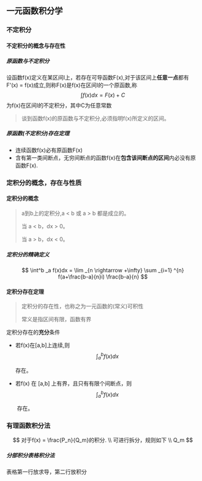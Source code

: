 ## 一元函数积分学

### 不定积分

#### 不定积分的概念与存在性

##### 原函数与不定积分

设函数f(x)定义在某区间I上，若存在可导函数F(x),对于该区间上<strong>任意一点</strong>都有F'(x) = f(x)成立,则称F(x)是f(x)在区间I的一个原函数,称
$$
\int f(x)dx = F(x) + C
$$
为f(x)在区间I的不定积分，其中C为任意常数

> 谈到函数f(x)的原函数与不定积分,必须指明f(x)所定义的区间。

##### 原函数(不定积分)存在定理

* 连续函数f(x)必有原函数F(x)
* 含有第一类间断点，无穷间断点的函数f(x)在<strong>包含该间断点的区间</strong>内必没有原函数F(x).

### 定积分的概念，存在与性质

#### 定积分的概念





> a到b上的定积分,a < b 或 a > b 都是成立的。
>
> 当  a < b，dx > 0。
>
> 当  a > b，dx < 0。

##### 定积分的精确定义

$$
\int^b _a f(x)dx = \lim _{n \rightarrow +\infty} \sum _{i=1} ^{n} f(a+\frac{b-a}{n}i)  \frac{b-a}{n}
$$

  

#### 定积分存在定理

> 定积分的存在性，也称之为一元函数的(常义)可积性
>
> 常义是指区间有限，函数有界

定积分存在的<strong>充分</strong>条件

* 若f(x)在[a,b]上连续,则
  $$
  \int _a ^ b f(x)dx
  $$
  

  存在。

* 若f(x) 在 [a,b] 上有界，且只有有限个间断点，则
  $$
  \int ^b _a f(x)dx
  $$
  

  ​	存在。





### 有理函数积分法

$$
对于f(x) = \frac{P_n}{Q_m}的积分.
\\
可进行拆分，规则如下
\\
Q_m
$$





##### 分部积分表格积分法

表格第一行放求导，第二行放积分

